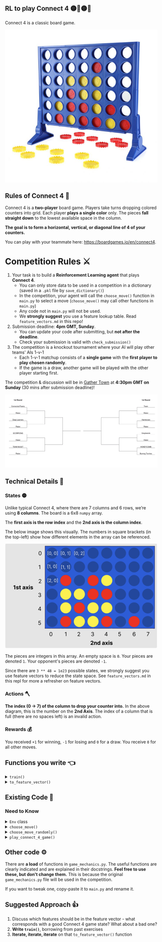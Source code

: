 ## RL to play Connect 4 :yellow_circle::red_circle::yellow_circle::red_circle:

Connect 4 is a classic board game.

![Connect 4. Yellow wins with 4 consecutive yellow pieces on a diagonal](./images/connect4board.jpeg)

## Rules of Connect 4 :red_circle:

Connect 4 is a **two-player** board game. Players take turns dropping colored counters into grid. Each player **plays a single color** only. The pieces **fall straight down** to the lowest available space in the column.

**The goal is to form a horizontal, vertical, or diagonal line of 4 of your counters.**

You can play with your teammate here: https://boardgames.io/en/connect4.

# Competition Rules :crossed_swords:

1. Your task is to build a **Reinforcement Learning agent** that plays **Connect 4**.
   - You can only store data to be used in a competition in a dictionary (saved in a `.pkl` file by `save_dictionary()`)
   - In the competition, your agent will call the `choose_move()` function in `main.py` to select a move (`choose_move()` may call other functions in `main.py`)
   - Any code not in `main.py` will not be used.
   - We **strongly suggest** you use a feature lookup table. Read `feature_vectors.md` in this repo!
2. Submission deadline: **4pm GMT, Sunday**.
   - You can update your code after submitting, but **not after the deadline**.
   - Check your submission is valid with `check_submission()`
3. The competition is a knockout tournament where your AI will play other teams' AIs 1-v-1
   - Each 1-v-1 matchup consists of a **single game** with the **first player to play chosen randomly**.
   - If the game is a draw, another game will be played with the other player starting first.

The competition & discussion will be in [Gather Town](https://app.gather.town/app/nJwquzJjD4TLKcTy/Delta%20Academy) at **4:30pm GMT on Sunday** (30 mins after submission deadline)!

![Example knockout tournament tree](./images/tournament_tree.png)

## Technical Details :hammer:

### States :yellow_circle:

Unlike typical Connect 4, where there are 7 columns and 6 rows, we’re using **8 columns**. The board is a 6x8 `numpy` array.

The **first axis is the row index** and the **2nd axis is the column index**.

The below image shows this visually. The numbers in square brackets (in the top-left) show how different elements in the array can be referenced.

![Connect 4 board with index of top left squares shown](./images/connect4annotate.png)

The pieces are integers in this array. An empty space is `0`. Your pieces are denoted `1`. Your opponent's pieces are denoted `-1`.

Since there are `3 ** 48 = 1e23` possible states, we strongly suggest you use feature vectors to reduce the state space. See `feature_vectors.md` in this repl for more a refresher on feature vectors.

### Actions :axe:

**The index (0 -> 7) of the column to drop your counter into.** In the above diagram, this is the number on the **2nd Axis**. The index of a column that is full (there are no spaces left) is an invalid action.

### Rewards :moneybag:

You received `+1` for winning, `-1` for losing and `0` for a draw. You receive `0` for all other moves.

## Functions you write :point_left:

<details>
<summary><code style="white-space:nowrap;">  train()</code></summary>
Write this to train your value function dictionary from experience in the environment. You can use Monte Carlo or TD learning.
<br />
<br />
Output the trained dictionary so it can be saved.
</details>

<details>
<summary><code style="white-space:nowrap;">  to_feature_vector()</code></summary>
Write this to convert a state into a feature vector. These features are used to represent the state in the value function lookup table.
<br />
<br />
Input is the state (np array) and output is a tuple which you design! The better the features you pick out, the faster your agent will learn and better it can be at Connect-4.
<br />
<br />
Too detailed of a feature vector and it'll take a long time to train. Not enough detail and your agent will hit a ceiling since too many varied states will look identical. E.g. if your feature was just "number of pieces played by me", there are many different states with the same number of pieces played (and thus the same value function).
</details>

## Existing Code :pray:

### Need to Know

<details>
<summary><code style="white-space:nowrap;">  Env</code> class</summary>
The environment class controls the game and runs the opponent It should be used for training your agent.
<br />
<br />
See example usage in <code style="white-space:nowrap;">play_connect_4_game()</code>.
<br />
<br />
The opponent's <code style="white-space:nowrap;">choose_move</code> function is input at initialisation (when <code style="white-space:nowrap;">Env(opponent_choose_move)</code> is called). The first player is chosen at random when <code style="white-space:nowrap;">Env.reset()</code> is called. Every time you call <code style="white-space:nowrap;">Env.step()</code>, 2 moves are taken - yours and then your opponent's. Your opponent sees a 'flipped' version of the board, where his pieces are shown as <code style="white-space:nowrap;">1</code>'s and yours are shown as <code style="white-space:nowrap;">-1</code>'s.
    <br />
    <br />
    Both <code style="white-space:nowrap;">  Env.step()</code> and <code style="white-space:nowrap;">  Env.reset()</code> have <code style="white-space:nowrap;">  verbose</code> arguments which print debugging info to console when set to <code style="white-space:nowrap;">True</code>.
</details>

<details>
<summary><code style="white-space:nowrap;">  choose_move()</code></summary>
This acts greedily given the state and value function dictionary.
<br />
<br />
In the competition, the <code style="white-space:nowrap;">choose_move()</code> function is called to make your next move. Takes the state as input and outputs an action.
<br />
<br />
Also has a <code style="white-space:nowrap;">verbose</code> mode, which when set to <code style="white-space:nowrap;">True</code> prints to console the possible actions, their corresponding features if taken and the values of those feature vectors. Useful for debugging.
</details>

<details>
<summary><code style="white-space:nowrap;">  choose_move_randomly()</code></summary>
Like above, but randomly picks from non-full columns.
<br />
<br />
Takes the state as input and outputs an action.
</details>

<details>
<summary><code style="white-space:nowrap;">  play_connect_4_game()</code></summary>
Plays 1 game of Connect 4, which can be visualsed either in the console (if <code style="white-space:nowrap;">verbose=True</code>) or rendered visually (if <code style="white-space:nowrap;">render = True</code>). Outputs the return for your agent.
<br />
<br />
Inputs:

<code style="white-space:nowrap;">your_choose_move</code>: Function that takes the state and outputs the action for your agent.

<code style="white-space:nowrap;">opponent_choose_move</code>: Function that takes the state and outputs the action for the opponent.

<code style="white-space:nowrap;">game_speed_multiplier</code>: controls the gameplay speed. High numbers mean fast games, low numbers mean slow games.

<code style="white-space:nowrap;">render</code>: whether to render the game visually.

<code style="white-space:nowrap;">verbose</code>: whether to print to console each move and the corresponding board states.

</details>

## Other code :gear:

There are **a load** of functions in `game_mechanics.py`. The useful functions are clearly indicated and are explained in their docstrings. **Feel free to use these, but don't change them.** This is because the original `game_mechanics.py` file will be used in the competition.

If you want to tweak one, copy-paste it to `main.py` and rename it.

## Suggested Approach :+1:

1. Discuss which features should be in the feature vector - what corresponds with a good Connect 4 game state? What about a bad one?
2. **Write `train()`**, borrowing from past exercises
3. **Iterate, iterate, iterate** on that `to_feature_vector()` function
